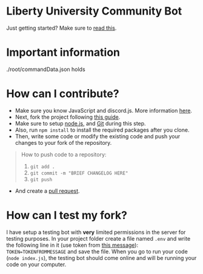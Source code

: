 # Liberty University Community Bot

Just getting started? Make sure to [read this](https://discord.com/channels/882719457963831377/882947607696121918/882951868295295006).

# Important information
./root/commandData.json holds

# How can I contribute?

 - Make sure you know JavaScript and discord.js. More information [here](https://discord.com/channels/882719457963831377/882947607696121918/882951868295295006).
 - Next, fork the project following [this guide](https://docs.github.com/en/get-started/quickstart/fork-a-repo).
  - Make sure to setup [node.js](https://nodejs.org/en/), and [Git](https://git-scm.com/) during this step.
  - Also, run `npm install` to install the required packages after you clone.
 - Then, write some code or modify the existing code and push your changes to your fork of the repository.

> How to push code to a repository:
> 1. `git add .`
> 2. `git commit -m "BRIEF CHANGELOG HERE"`
> 3. `git push`

 - And create a [pull request](https://docs.github.com/en/github/collaborating-with-pull-requests/proposing-changes-to-your-work-with-pull-requests/creating-a-pull-request).

# How can I test my fork?
I have setup a testing bot with **very** limited permissions in the server for testing purposes. In your project folder create a file named `.env` and write the following line in it (use token from [this message](https://discord.com/channels/882719457963831377/882947607696121918/882960700035702834)): `TOKEN=TOKENFROMMESSAGE` and save the file. When you go to run your code (`node index.js`), the testing bot should come online and will be running your code on your computer.